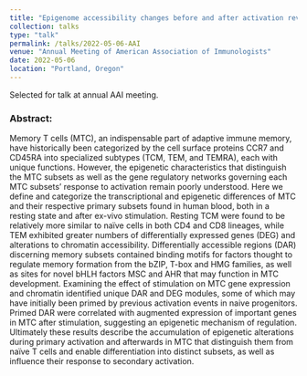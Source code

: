 ```yaml
---
title: "Epigenome accessibility changes before and after activation reveal distinct and progressive differentiation for human memory T cell subsets"
collection: talks
type: "talk"
permalink: /talks/2022-05-06-AAI
venue: "Annual Meeting of American Association of Immunologists"
date: 2022-05-06
location: "Portland, Oregon"
---
```


Selected for talk at annual AAI meeting.

### Abstract:

Memory T cells (MTC), an indispensable part of adaptive immune memory, have historically been categorized by the cell surface proteins CCR7 and CD45RA into specialized subtypes (TCM, TEM, and TEMRA), each with unique functions. However, the epigenetic characteristics that distinguish the MTC subsets as well as the gene regulatory networks governing each MTC subsets’ response to activation remain poorly understood. Here we define and categorize the transcriptional and epigenetic differences of MTC and their respective primary subsets found in human blood, both in a resting state and after ex-vivo stimulation. Resting TCM were found to be relatively more similar to naïve cells in both CD4 and CD8 lineages, while TEM exhibited greater numbers of differentially expressed genes (DEG) and alterations to chromatin accessibility. Differentially accessible regions (DAR) discerning memory subsets contained binding motifs for factors thought to regulate memory formation from the bZIP, T-box and HMG families, as well as sites for novel bHLH factors MSC and AHR that may function in MTC development. Examining the effect of stimulation on MTC gene expression and chromatin identified unique DAR and DEG modules, some of which may have initially been primed by previous activation events in naive progenitors. Primed DAR were correlated with augmented expression of important genes in MTC after stimulation, suggesting an epigenetic mechanism of regulation. Ultimately these results describe the accumulation of epigenetic alterations during primary activation and afterwards in MTC that distinguish them from naïve T cells and enable differentiation into distinct subsets, as well as influence their response to secondary activation. 
